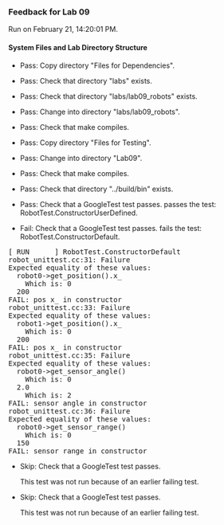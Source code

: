 ### Feedback for Lab 09

Run on February 21, 14:20:01 PM.


#### System Files and Lab Directory Structure

+ Pass: Copy directory "Files for Dependencies".



+ Pass: Check that directory "labs" exists.

+ Pass: Check that directory "labs/lab09_robots" exists.

+ Pass: Change into directory "labs/lab09_robots".

+ Pass: Check that make compiles.



+ Pass: Copy directory "Files for Testing".



+ Pass: Change into directory "Lab09".

+ Pass: Check that make compiles.



+ Pass: Check that directory "../build/bin" exists.

+ Pass: Check that a GoogleTest test passes.
    passes the test: RobotTest.ConstructorUserDefined.



+ Fail: Check that a GoogleTest test passes.
    fails the test: RobotTest.ConstructorDefault.
<pre>
[ RUN      ] RobotTest.ConstructorDefault
robot_unittest.cc:31: Failure
Expected equality of these values:
  robot0->get_position().x_
    Which is: 0
  200
FAIL: pos x_ in constructor
robot_unittest.cc:33: Failure
Expected equality of these values:
  robot1->get_position().x_
    Which is: 0
  200
FAIL: pos x_ in constructor
robot_unittest.cc:35: Failure
Expected equality of these values:
  robot0->get_sensor_angle()
    Which is: 0
  2.0
    Which is: 2
FAIL: sensor angle in constructor
robot_unittest.cc:36: Failure
Expected equality of these values:
  robot0->get_sensor_range()
    Which is: 0
  150
FAIL: sensor range in constructor</pre>



+ Skip: Check that a GoogleTest test passes.

  This test was not run because of an earlier failing test.

+ Skip: Check that a GoogleTest test passes.

  This test was not run because of an earlier failing test.

